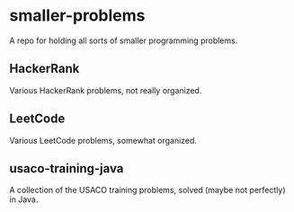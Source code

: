 # smaller-problems
A repo for holding all sorts of smaller programming problems. 

## HackerRank
Various HackerRank problems, not really organized. 

## LeetCode
Various LeetCode problems, somewhat organized. 

## usaco-training-java
A collection of the USACO training problems, solved (maybe not perfectly) in Java. 
